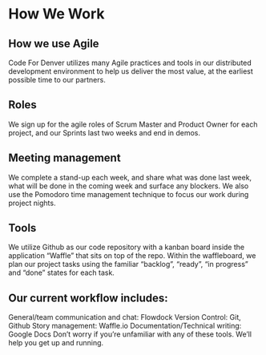# How We Work
## How we use Agile
Code For Denver utilizes many Agile practices and tools in our distributed development environment to help us deliver the most value, at the earliest possible time to our partners.

## Roles
We sign up for the agile roles of Scrum Master and Product Owner for each project, and our Sprints last two weeks and end in demos.

## Meeting management
We complete a stand-up each week, and share what was done last week, what will be done in the coming week and surface any blockers. We also use the Pomodoro time management technique to focus our work during project nights.

## Tools
We utilize Github as our code repository with a kanban board inside the application “Waffle” that sits on top of the repo. Within the waffleboard, we plan our project tasks using the familiar “backlog”, “ready”, “in progress” and “done” states for each task.

## Our current workflow includes:
General/team communication and chat: Flowdock
Version Control: Git, Github
Story management: Waffle.io
Documentation/Technical writing: Google Docs
Don’t worry if you’re unfamiliar with any of these tools. We’ll help you get up and running.